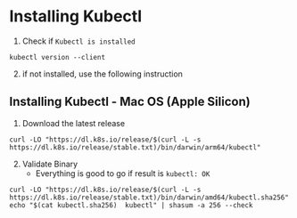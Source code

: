 # Installing Kubectl

1. Check if `Kubectl is installed`

```
kubectl version --client
```

2. if not installed, use the following instruction

## Installing Kubectl - Mac OS (Apple Silicon)

1. Download the latest release
```
curl -LO "https://dl.k8s.io/release/$(curl -L -s https://dl.k8s.io/release/stable.txt)/bin/darwin/arm64/kubectl"
```

2. Validate Binary
    - Everything is good to go if result is `kubectl: OK`

```
curl -LO "https://dl.k8s.io/release/$(curl -L -s https://dl.k8s.io/release/stable.txt)/bin/darwin/amd64/kubectl.sha256"
echo "$(cat kubectl.sha256)  kubectl" | shasum -a 256 --check
```
#
